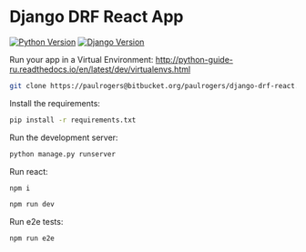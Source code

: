 # Django DRF React App

[![Python Version](https://img.shields.io/badge/python-3.6-brightgreen.svg)](https://python.org)
[![Django Version](https://img.shields.io/badge/django-2.2-brightgreen.svg)](https://djangoproject.com)

Run your app in a Virtual Environment: http://python-guide-ru.readthedocs.io/en/latest/dev/virtualenvs.html

```bash
git clone https://paulrogers@bitbucket.org/paulrogers/django-drf-react.git
```

Install the requirements:

```bash
pip install -r requirements.txt
```

Run the development server:

```bash
python manage.py runserver
```

Run react:

```bash
npm i
```

```bash
npm run dev
```

Run e2e tests:

```bash
npm run e2e
```